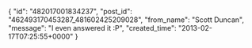  {
   "id": "482017001834237",
   "post_id": "462493170453287_481602425209028",
   "from_name": "Scott Duncan",
   "message": "I even answered it :P",
   "created_time": "2013-02-17T07:25:55+0000"
 }
